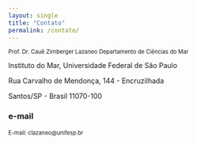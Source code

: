 ```yaml
---
layout: single
title: "Contato"
permalink: /contato/
---
```


<p style="font-size: 0.8em;">Prof. Dr. Cauê Zirnberger Lazaneo
Departamento de Ciências do Mar</p>
Instituto do Mar, Universidade Federal de São Paulo</p>
Rua Carvalho de Mendonça, 144 - Encruzilhada</p>
Santos/SP - Brasil  11070-100
</p>

### e-mail 
<p style="font-size: 0.8em;">E-mail: clazaneo@unifesp.br
</p>
